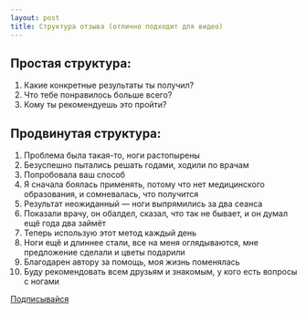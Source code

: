 ```yaml
---
layout: post
title: Структура отзыва (отлично подходит для видео)
---
```


## Простая структура:

1. Какие конкретные результаты ты получил?
2. Что тебе понравилось больше всего?
3. Кому ты рекомендуешь это пройти?

## Продвинутая структура:

1. Проблема была такая-то, ноги растопырены
2. Безуспешно пытались решать годами, ходили по врачам
3. Попробовала ваш способ
4. Я сначала боялась применять, потому что нет медицинского образования, и сомневалась, что получится
5. Результат неожиданный — ноги выпрямились за два сеанса
6. Показали врачу, он обалдел, сказал, что так не бывает, и он думал ещё года два займёт
7. Теперь использую этот метод каждый день
8. Ноги ещё и длиннее стали, все на меня оглядываются, мне предложение сделали и цветы подарили
9. Благодарен автору за помощь, моя жизнь поменялась
10. Буду рекомендовать всем друзьям и знакомым, у кого есть вопросы с ногами

[Подписывайся](https://vk.com/icoach_io)

